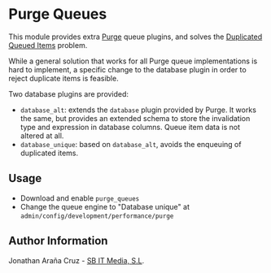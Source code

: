 # Purge Queues

This module provides extra [Purge](https://www.drupal.org/project/purge) queue plugins, and solves the [Duplicated Queued Items](https://www.drupal.org/node/2851893) problem.

While a general solution that works for all Purge queue implementations
is hard to implement, a specific change to the database plugin in order
to reject duplicate items is feasible.

Two database plugins are provided:

 * `database_alt`: extends the `database` plugin provided by Purge.
It works the same, but provides an extended schema to store the invalidation
type and expression in database columns. Queue item data is not altered at all.
 * `database_unique`: based on `database_alt`, avoids the enqueuing of
 duplicated items.

## Usage

 * Download and enable `purge_queues`
 * Change the queue engine to "Database unique" at `admin/config/development/performance/purge`

## Author Information

Jonathan Araña Cruz - [SB IT Media, S.L](http://sbit.io).

